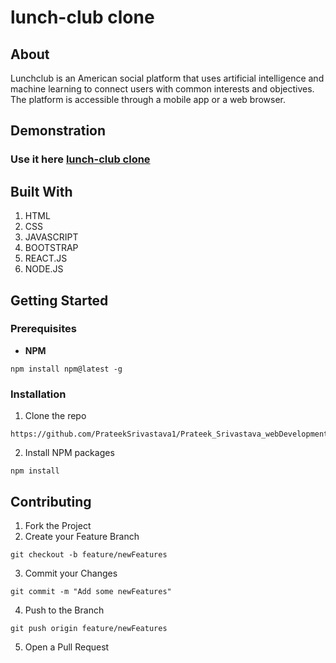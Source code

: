 # lunch-club clone

## About

Lunchclub is an American social platform that uses artificial intelligence and machine learning to connect users with common interests and objectives. The platform is accessible through a mobile app or a web browser.

## Demonstration

### Use it here [lunch-club clone](https://lunch-club.herokuapp.com/ "lunch-club clone")

## Built With

1. HTML
2. CSS
3. JAVASCRIPT
4. BOOTSTRAP
5. REACT.JS
6. NODE.JS

## Getting Started

### Prerequisites

- **NPM**

```
npm install npm@latest -g
```

### Installation

1. Clone the repo

```
https://github.com/PrateekSrivastava1/Prateek_Srivastava_webDevelopmentAssignment_frontend_july2021.git
```

2. Install NPM packages

```
npm install
```

## Contributing

1. Fork the Project
2. Create your Feature Branch

```
git checkout -b feature/newFeatures
```

3. Commit your Changes

```
git commit -m "Add some newFeatures"
```

4. Push to the Branch

```
git push origin feature/newFeatures
```

5. Open a Pull Request
